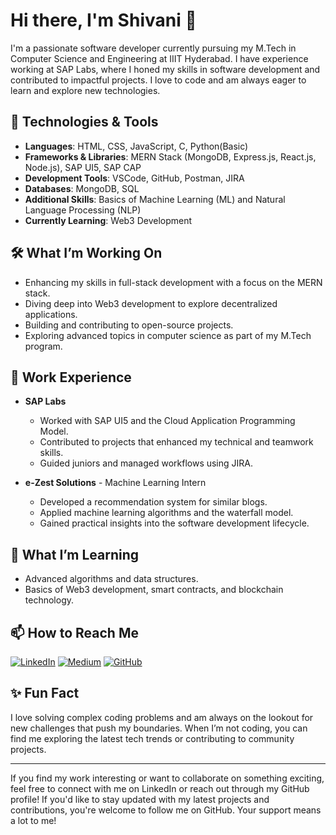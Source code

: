 # Hi there, I'm Shivani 👋

I'm a passionate software developer currently pursuing my M.Tech in Computer Science and Engineering at IIIT Hyderabad. I have experience working at SAP Labs, where I honed my skills in software development and contributed to impactful projects. I love to code and am always eager to learn and explore new technologies.

## 🔧 Technologies & Tools

- **Languages**: HTML, CSS, JavaScript, C, Python(Basic)
- **Frameworks & Libraries**: MERN Stack (MongoDB, Express.js, React.js, Node.js), SAP UI5, SAP CAP
- **Development Tools**: VSCode, GitHub, Postman, JIRA
- **Databases**: MongoDB, SQL
- **Additional Skills**: Basics of Machine Learning (ML) and Natural Language Processing (NLP)
- **Currently Learning**: Web3 Development

## 🛠 What I’m Working On

- Enhancing my skills in full-stack development with a focus on the MERN stack.
- Diving deep into Web3 development to explore decentralized applications.
- Building and contributing to open-source projects.
- Exploring advanced topics in computer science as part of my M.Tech program.

## 💼 Work Experience

- **SAP Labs**
  - Worked with SAP UI5 and the Cloud Application Programming Model.
  - Contributed to projects that enhanced my technical and teamwork skills.
  - Guided juniors and managed workflows using JIRA.

- **e-Zest Solutions** - Machine Learning Intern
  - Developed a recommendation system for similar blogs.
  - Applied machine learning algorithms and the waterfall model.
  - Gained practical insights into the software development lifecycle.


## 🌱 What I’m Learning

- Advanced algorithms and data structures.
- Basics of Web3 development, smart contracts, and blockchain technology.

## 📫 How to Reach Me

[![LinkedIn](https://img.shields.io/badge/LinkedIn-0077B5?style=for-the-badge&logo=linkedin&logoColor=white)](https://www.linkedin.com/in/your-profile) 
[![Medium](https://img.shields.io/badge/Medium-12100E?style=for-the-badge&logo=medium&logoColor=white)](https://medium.com/@your-profile)
[![GitHub](https://img.shields.io/badge/GitHub-181717?style=for-the-badge&logo=github&logoColor=white)](https://github.com/your-username)

## ✨ Fun Fact

I love solving complex coding problems and am always on the lookout for new challenges that push my boundaries. When I’m not coding, you can find me exploring the latest tech trends or contributing to community projects.

---

If you find my work interesting or want to collaborate on something exciting, feel free to connect with me on LinkedIn or reach out through my GitHub profile! If you'd like to stay updated with my latest projects and contributions, you're welcome to follow me on GitHub. Your support means a lot to me!


